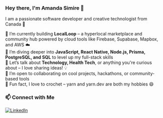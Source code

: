 ### Hey there, I'm Amanda Simire 🌸  

I am a passionate software developer and creative technologist from Canada 🍁  

🚀 I’m currently building **LocalLoop** – a hyperlocal marketplace and community hub powered by cloud tools like Firebase, Supabase, Mapbox, and AWS ☁️  
🧠 I’m diving deeper into **JavaScript, React Native, Node.js, Prisma, PostgreSQL, and SQL** to level up my full-stack skills  
💬 Let’s talk about **Technology, Health Tech**, or anything you're curious about – I love sharing ideas! 💡  
🤝 I’m open to collaborating on cool projects, hackathons, or community-based tools  
🧶 Fun fact, I love to crochet – yarn and yarn.dev are both my hobbies 😄

### 📫 Connect with Me

[![LinkedIn](https://img.shields.io/badge/LinkedIn-Amanda%20Simire-blue?style=flat&logo=linkedin)](https://www.linkedin.com/in/YOUR-LINKEDIN-USERNAME)

